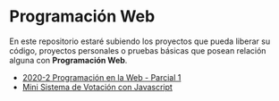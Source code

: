 # Programación Web


En este repositorio estaré subiendo los proyectos que pueda liberar su código, proyectos personales o pruebas básicas que posean relación alguna con __Programación Web__.

* [2020-2 Programación en la Web - Parcial 1](ProgramaciónWeb_2020-2_Previo1)
* [Mini Sistema de Votación con Javascript](SistemaVotaciones01)